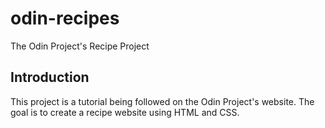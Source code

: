 # odin-recipes
The Odin Project's Recipe Project

## Introduction
This project is a tutorial being followed on the Odin Project's website. The goal is to create a recipe 
website using HTML and CSS. 

